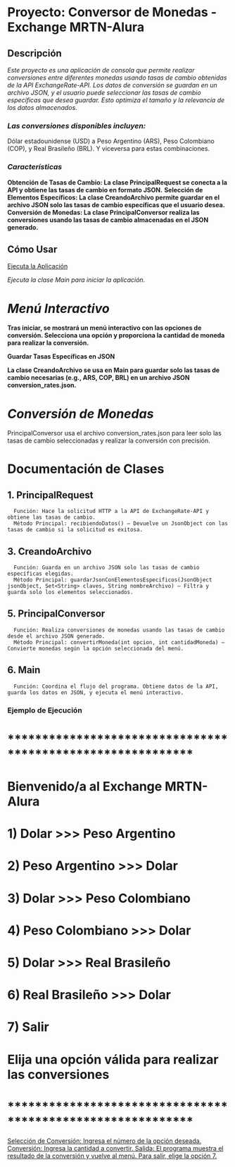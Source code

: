 # <t1>Proyecto: Conversor de Monedas - Exchange MRTN-Alura</t1>
## <t2>Descripción</t2>
  *Este proyecto es una aplicación de consola que permite realizar conversiones entre diferentes monedas usando tasas de cambio obtenidas de la API ExchangeRate-API.*
  *Los datos de conversión se guardan en un archivo JSON, y el usuario puede seleccionar las tasas de cambio específicas que desea guardar.*
  *Esto optimiza el tamaño y la relevancia de los datos almacenados.*

### *Las conversiones disponibles incluyen:*

Dólar estadounidense (USD) a Peso Argentino (ARS), Peso Colombiano (COP), y Real Brasileño (BRL).
Y viceversa para estas combinaciones.

### *Características*
**Obtención de Tasas de Cambio: La clase PrincipalRequest se conecta a la API y obtiene las tasas de cambio en formato JSON.**
**Selección de Elementos Específicos: La clase CreandoArchivo permite guardar en el archivo JSON solo las tasas de cambio específicas que el usuario desea.**
**Conversión de Monedas: La clase PrincipalConversor realiza las conversiones usando las tasas de cambio almacenadas en el JSON generado.**

## Cómo Usar
<u>Ejecuta la Aplicación</u>

*Ejecuta la clase Main para iniciar la aplicación.*

# *Menú Interactivo*

**Tras iniciar, se mostrará un menú interactivo con las opciones de conversión. Selecciona una opción y proporciona la cantidad de moneda para realizar la conversión.**

**Guardar Tasas Específicas en JSON**

**La clase CreandoArchivo se usa en Main para guardar solo las tasas de cambio necesarias (e.g., ARS, COP, BRL) en un archivo JSON conversion_rates.json.**

# *Conversión de Monedas*

PrincipalConversor usa el archivo conversion_rates.json para leer solo las tasas de cambio seleccionadas y realizar la conversión con precisión.

# <t3>Documentación de Clases</t3>

## <t4>1. PrincipalRequest</t4>
      Función: Hace la solicitud HTTP a la API de ExchangeRate-API y obtiene las tasas de cambio.
      Método Principal: recibiendoDatos() — Devuelve un JsonObject con las tasas de cambio si la solicitud es exitosa.

## <t5>3. CreandoArchivo</t5>
      Función: Guarda en un archivo JSON solo las tasas de cambio específicas elegidas.
      Método Principal: guardarJsonConElementosEspecificos(JsonObject jsonObject, Set<String> claves, String nombreArchivo) — Filtra y guarda solo los elementos seleccionados.

## <t6>5. PrincipalConversor</t6>
      Función: Realiza conversiones de monedas usando las tasas de cambio desde el archivo JSON generado.
      Método Principal: convertirMoneda(int opcion, int cantidadMoneda) — Convierte monedas según la opción seleccionada del menú.
## <t7>6. Main</t7>
      Función: Coordina el flujo del programa. Obtiene datos de la API, guarda los datos en JSON, y ejecuta el menú interactivo.

### Ejemplo de Ejecución

# ***********************************************************
# Bienvenido/a al Exchange MRTN-Alura
# 1) Dolar >>> Peso Argentino
# 2) Peso Argentino >>> Dolar
# 3) Dolar >>> Peso Colombiano
# 4) Peso Colombiano >>> Dolar
# 5) Dolar >>> Real Brasileño
# 6) Real Brasileño >>> Dolar
# 7) Salir
# Elija una opción válida para realizar las conversiones
# ***********************************************************

<u>Selección de Conversión: Ingresa el número de la opción deseada.
Conversión: Ingresa la cantidad a convertir.
Salida: El programa muestra el resultado de la conversión y vuelve al menú. Para salir, elige la opción 7.</u>
